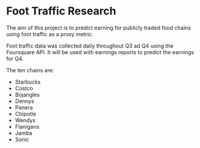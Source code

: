 # Foot Traffic Research

The aim of this project is to predict earning for publicly traded food chains using foot traffic as a proxy metric.

Foot traffic data was collected daily throughout Q3 ad Q4 using the Foursquare API. It will be used with earnings reports to predict the earnings for Q4.

The ten chains are:
- Starbucks
- Costco
- Bojangles
- Dennys
- Panera
- Chipotle
- Wendys
- Flanigans
- Jamba
- Sonic
